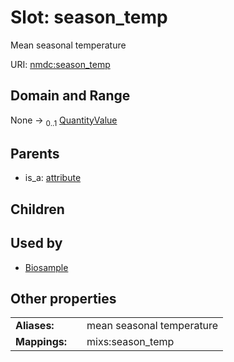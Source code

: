 
# Slot: season_temp


Mean seasonal temperature

URI: [nmdc:season_temp](https://microbiomedata/meta/season_temp)


## Domain and Range

None &#8594;  <sub>0..1</sub> [QuantityValue](QuantityValue.md)

## Parents

 *  is_a: [attribute](attribute.md)

## Children


## Used by

 * [Biosample](Biosample.md)

## Other properties

|  |  |  |
| --- | --- | --- |
| **Aliases:** | | mean seasonal temperature |
| **Mappings:** | | mixs:season_temp |

